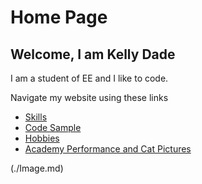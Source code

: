 # Home Page
## Welcome, I am Kelly Dade

I am a student of EE and I like to code. 

Navigate my website using these links

* [Skills](./skills.md)
* [Code Sample](./code_sample.md)
* [Hobbies](./hobby.md)
* [Academy Performance and Cat Pictures](./marks.md)


(./Image.md)
